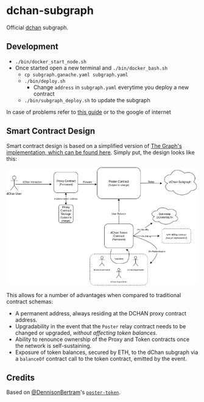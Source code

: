 # dchan-subgraph

Official [dchan](https://dchan.network) subgraph.

## Development

* `./bin/docker_start_node.sh`
* Once started open a new terminal and `./bin/docker_bash.sh`
  * `cp subgraph.ganache.yaml subgraph.yaml`
  * `./bin/deploy.sh`
    * Change `address` in `subgraph.yaml` everytime you deploy a new contract
  * `./bin/subgraph_deploy.sh` to update the subgraph

In case of problems refer to [this guide](https://thegraph.com/docs/developer/quick-start) or to the google of internet

## Smart Contract Design
Smart contract design is based on a simplified version of [The Graph's implementation, which can be found here](https://etherscan.io/address/0xadca0dd4729c8ba3acf3e99f3a9f471ef37b6825#code). Simply put, the design looks like this:

![design](./fixtures/Diagram.png)

This allows for a number of advantages when compared to traditional contract schemas:
* A permanent address, always residing at the DCHAN proxy contract address.
* Upgradability in the event that the `Poster` relay contract needs to be changed or upgraded, *without affecting token balances*.
* Ability to renounce ownership of the Proxy and Token contracts once the network is self-sustaining.
* Exposure of token balances, secured by ETH, to the dChan subgraph via a `balanceOf` contract call to the token contract, emitted by the event.





## Credits

Based on [@DennisonBertram](https://twitter.com/DennisonBertram/)'s [`poster-token`](https://github.com/crazyrabbitLTC/poster-token).